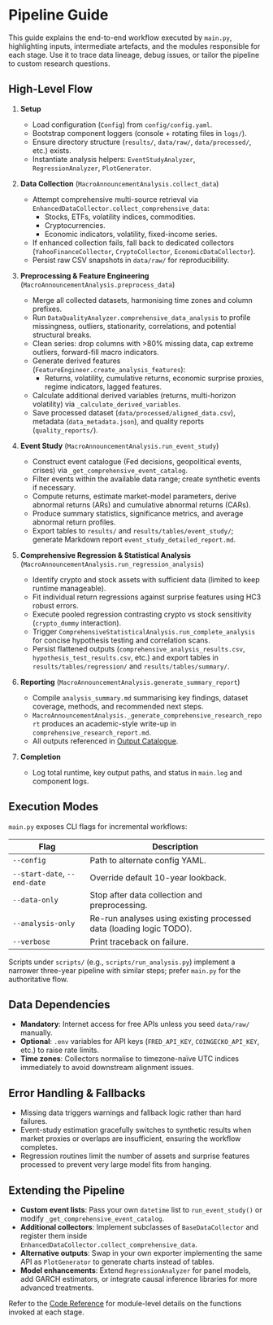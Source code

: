 # Pipeline Guide

This guide explains the end-to-end workflow executed by `main.py`, highlighting inputs, intermediate artefacts, and the modules responsible for each stage. Use it to trace data lineage, debug issues, or tailor the pipeline to custom research questions.

## High-Level Flow

1. **Setup**
   - Load configuration (`Config`) from `config/config.yaml`.
   - Bootstrap component loggers (console + rotating files in `logs/`).
   - Ensure directory structure (`results/`, `data/raw/`, `data/processed/`, etc.) exists.
   - Instantiate analysis helpers: `EventStudyAnalyzer`, `RegressionAnalyzer`, `PlotGenerator`.

2. **Data Collection** (`MacroAnnouncementAnalysis.collect_data`)
   - Attempt comprehensive multi-source retrieval via `EnhancedDataCollector.collect_comprehensive_data`:
     - Stocks, ETFs, volatility indices, commodities.
     - Cryptocurrencies.
     - Economic indicators, volatility, fixed-income series.
   - If enhanced collection fails, fall back to dedicated collectors (`YahooFinanceCollector`, `CryptoCollector`, `EconomicDataCollector`).
   - Persist raw CSV snapshots in `data/raw/` for reproducibility.

3. **Preprocessing & Feature Engineering** (`MacroAnnouncementAnalysis.preprocess_data`)
   - Merge all collected datasets, harmonising time zones and column prefixes.
   - Run `DataQualityAnalyzer.comprehensive_data_analysis` to profile missingness, outliers, stationarity, correlations, and potential structural breaks.
   - Clean series: drop columns with >80% missing data, cap extreme outliers, forward-fill macro indicators.
   - Generate derived features (`FeatureEngineer.create_analysis_features`):
     - Returns, volatility, cumulative returns, economic surprise proxies, regime indicators, lagged features.
   - Calculate additional derived variables (returns, multi-horizon volatility) via `_calculate_derived_variables`.
   - Save processed dataset (`data/processed/aligned_data.csv`), metadata (`data_metadata.json`), and quality reports (`quality_reports/`).

4. **Event Study** (`MacroAnnouncementAnalysis.run_event_study`)
   - Construct event catalogue (Fed decisions, geopolitical events, crises) via `_get_comprehensive_event_catalog`.
   - Filter events within the available data range; create synthetic events if necessary.
   - Compute returns, estimate market-model parameters, derive abnormal returns (ARs) and cumulative abnormal returns (CARs).
   - Produce summary statistics, significance metrics, and average abnormal return profiles.
   - Export tables to `results/` and `results/tables/event_study/`; generate Markdown report `event_study_detailed_report.md`.

5. **Comprehensive Regression & Statistical Analysis** (`MacroAnnouncementAnalysis.run_regression_analysis`)
   - Identify crypto and stock assets with sufficient data (limited to keep runtime manageable).
   - Fit individual return regressions against surprise features using HC3 robust errors.
   - Execute pooled regression contrasting crypto vs stock sensitivity (`crypto_dummy` interaction).
   - Trigger `ComprehensiveStatisticalAnalysis.run_complete_analysis` for concise hypothesis testing and correlation scans.
   - Persist flattened outputs (`comprehensive_analysis_results.csv`, `hypothesis_test_results.csv`, etc.) and export tables in `results/tables/regression/` and `results/tables/summary/`.

6. **Reporting** (`MacroAnnouncementAnalysis.generate_summary_report`)
   - Compile `analysis_summary.md` summarising key findings, dataset coverage, methods, and recommended next steps.
   - `MacroAnnouncementAnalysis._generate_comprehensive_research_report` produces an academic-style write-up in `comprehensive_research_report.md`.
   - All outputs referenced in [Output Catalogue](./output_artifacts.md).

7. **Completion**
   - Log total runtime, key output paths, and status in `main.log` and component logs.

## Execution Modes

`main.py` exposes CLI flags for incremental workflows:

| Flag | Description |
|------|-------------|
| `--config` | Path to alternate config YAML. |
| `--start-date`, `--end-date` | Override default 10-year lookback. |
| `--data-only` | Stop after data collection and preprocessing. |
| `--analysis-only` | Re-run analyses using existing processed data (loading logic TODO). |
| `--verbose` | Print traceback on failure. |

Scripts under `scripts/` (e.g., `scripts/run_analysis.py`) implement a narrower three-year pipeline with similar steps; prefer `main.py` for the authoritative flow.

## Data Dependencies

- **Mandatory**: Internet access for free APIs unless you seed `data/raw/` manually.
- **Optional**: `.env` variables for API keys (`FRED_API_KEY`, `COINGECKO_API_KEY`, etc.) to raise rate limits.
- **Time zones**: Collectors normalise to timezone-naïve UTC indices immediately to avoid downstream alignment issues.

## Error Handling & Fallbacks

- Missing data triggers warnings and fallback logic rather than hard failures.
- Event-study estimation gracefully switches to synthetic results when market proxies or overlaps are insufficient, ensuring the workflow completes.
- Regression routines limit the number of assets and surprise features processed to prevent very large model fits from hanging.

## Extending the Pipeline

- **Custom event lists**: Pass your own `datetime` list to `run_event_study()` or modify `_get_comprehensive_event_catalog`.
- **Additional collectors**: Implement subclasses of `BaseDataCollector` and register them inside `EnhancedDataCollector.collect_comprehensive_data`.
- **Alternative outputs**: Swap in your own exporter implementing the same API as `PlotGenerator` to generate charts instead of tables.
- **Model enhancements**: Extend `RegressionAnalyzer` for panel models, add GARCH estimators, or integrate causal inference libraries for more advanced treatments.

Refer to the [Code Reference](./code_reference.md) for module-level details on the functions invoked at each stage.
